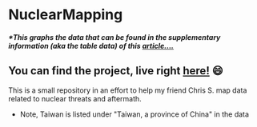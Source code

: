 # NuclearMapping
##### *This graphs the data that can be found in the supplementary information (aka the table data) of this [article....](https://www.nature.com/articles/s43016-022-00573-0)

## You can find the project, live right [here!](https://nuclear-data-mapping.herokuapp.com/) :smile:
This is a small repository in an effort to help my friend Chris S. map data related to nuclear threats and aftermath.
* Note, Taiwan is listed under "Taiwan, a province of China" in the data

